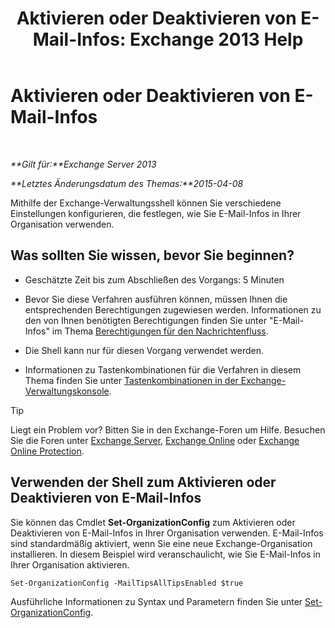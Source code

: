 ﻿---
title: 'Aktivieren oder Deaktivieren von E-Mail-Infos: Exchange 2013 Help'
TOCTitle: Aktivieren oder Deaktivieren von E-Mail-Infos
ms:assetid: 11ad3848-f303-4ad5-a21d-9b0883db4bda
ms:mtpsurl: https://technet.microsoft.com/de-de/library/JJ649321(v=EXCHG.150)
ms:contentKeyID: 50475132
ms.date: 05/22/2018
mtps_version: v=EXCHG.150
ms.translationtype: MT
---

# Aktivieren oder Deaktivieren von E-Mail-Infos

 

_**Gilt für:**Exchange Server 2013_

_**Letztes Änderungsdatum des Themas:**2015-04-08_

Mithilfe der Exchange-Verwaltungsshell können Sie verschiedene Einstellungen konfigurieren, die festlegen, wie Sie E-Mail-Infos in Ihrer Organisation verwenden.

## Was sollten Sie wissen, bevor Sie beginnen?

  - Geschätzte Zeit bis zum Abschließen des Vorgangs: 5 Minuten

  - Bevor Sie diese Verfahren ausführen können, müssen Ihnen die entsprechenden Berechtigungen zugewiesen werden. Informationen zu den von Ihnen benötigten Berechtigungen finden Sie unter "E-Mail-Infos" im Thema [Berechtigungen für den Nachrichtenfluss](mail-flow-permissions-exchange-2013-help.md).

  - Die Shell kann nur für diesen Vorgang verwendet werden.

  - Informationen zu Tastenkombinationen für die Verfahren in diesem Thema finden Sie unter [Tastenkombinationen in der Exchange-Verwaltungskonsole](keyboard-shortcuts-in-the-exchange-admin-center-exchange-online-protection-help.md).


> [!TIP]
> Liegt ein Problem vor? Bitten Sie in den Exchange-Foren um Hilfe. Besuchen Sie die Foren unter <A href="https://go.microsoft.com/fwlink/p/?linkid=60612">Exchange Server</A>, <A href="https://go.microsoft.com/fwlink/p/?linkid=267542">Exchange Online</A> oder <A href="https://go.microsoft.com/fwlink/p/?linkid=285351">Exchange Online Protection</A>.



## Verwenden der Shell zum Aktivieren oder Deaktivieren von E-Mail-Infos

Sie können das Cmdlet **Set-OrganizationConfig** zum Aktivieren oder Deaktivieren von E-Mail-Infos in Ihrer Organisation verwenden. E-Mail-Infos sind standardmäßig aktiviert, wenn Sie eine neue Exchange-Organisation installieren. In diesem Beispiel wird veranschaulicht, wie Sie E-Mail-Infos in Ihrer Organisation aktivieren.

    Set-OrganizationConfig -MailTipsAllTipsEnabled $true

Ausführliche Informationen zu Syntax und Parametern finden Sie unter [Set-OrganizationConfig](https://technet.microsoft.com/de-de/library/aa997443\(v=exchg.150\)).

